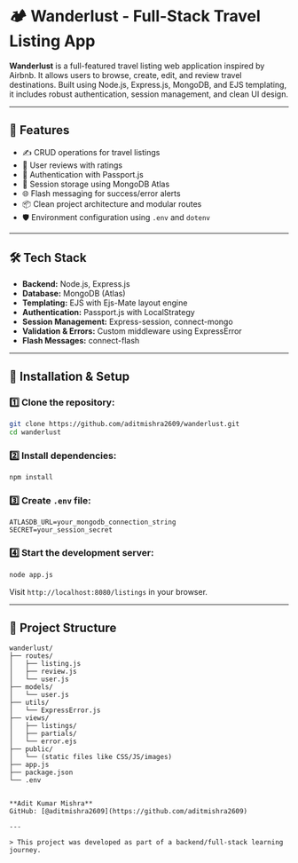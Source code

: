 # 🏕️ Wanderlust - Full-Stack Travel Listing App

**Wanderlust** is a full-featured travel listing web application inspired by Airbnb. It allows users to browse, create, edit, and review travel destinations. Built using Node.js, Express.js, MongoDB, and EJS templating, it includes robust authentication, session management, and clean UI design.

---

## 🔧 Features

- ✍️ CRUD operations for travel listings
- 🧾 User reviews with ratings
- 🔐 Authentication with Passport.js
- 💾 Session storage using MongoDB Atlas
- 🌐 Flash messaging for success/error alerts
- 📦 Clean project architecture and modular routes
- 🛡️ Environment configuration using `.env` and `dotenv`

---

## 🛠️ Tech Stack

- **Backend:** Node.js, Express.js
- **Database:** MongoDB (Atlas)
- **Templating:** EJS with Ejs-Mate layout engine
- **Authentication:** Passport.js with LocalStrategy
- **Session Management:** Express-session, connect-mongo
- **Validation & Errors:** Custom middleware using ExpressError
- **Flash Messages:** connect-flash

---

## 🧪 Installation & Setup

### 1️⃣ Clone the repository:
```bash
git clone https://github.com/aditmishra2609/wanderlust.git
cd wanderlust
```

### 2️⃣ Install dependencies:
```bash
npm install
```

### 3️⃣ Create `.env` file:
```env
ATLASDB_URL=your_mongodb_connection_string
SECRET=your_session_secret
```

### 4️⃣ Start the development server:
```bash
node app.js
```

Visit `http://localhost:8080/listings` in your browser.

---

## 📂 Project Structure

```
wanderlust/
├── routes/
│   ├── listing.js
│   ├── review.js
│   └── user.js
├── models/
│   └── user.js
├── utils/
│   └── ExpressError.js
├── views/
│   ├── listings/
│   ├── partials/
│   └── error.ejs
├── public/
│   └── (static files like CSS/JS/images)
├── app.js
├── package.json
└── .env


**Adit Kumar Mishra**  
GitHub: [@aditmishra2609](https://github.com/aditmishra2609)

---

> This project was developed as part of a backend/full-stack learning journey.
